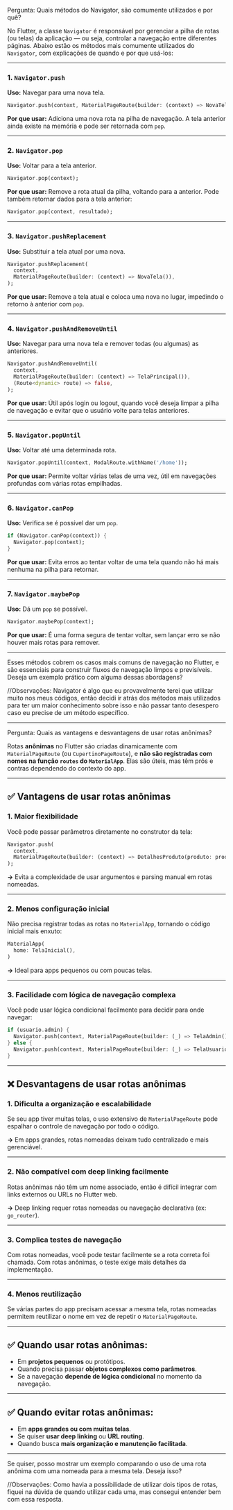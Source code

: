 Pergunta: Quais métodos do Navigator, são comumente utilizados e por quê?

No Flutter, a classe `Navigator` é responsável por gerenciar a pilha de rotas (ou telas) da aplicação — ou seja, controlar a navegação entre diferentes páginas. Abaixo estão os métodos mais comumente utilizados do `Navigator`, com explicações de quando e por que usá-los:

---

### 1. `Navigator.push`

**Uso:** Navegar para uma nova tela.

```dart
Navigator.push(context, MaterialPageRoute(builder: (context) => NovaTela()));
```

**Por que usar:**
Adiciona uma nova rota na pilha de navegação. A tela anterior ainda existe na memória e pode ser retornada com `pop`.

---

### 2. `Navigator.pop`

**Uso:** Voltar para a tela anterior.

```dart
Navigator.pop(context);
```

**Por que usar:**
Remove a rota atual da pilha, voltando para a anterior. Pode também retornar dados para a tela anterior:

```dart
Navigator.pop(context, resultado);
```

---

### 3. `Navigator.pushReplacement`

**Uso:** Substituir a tela atual por uma nova.

```dart
Navigator.pushReplacement(
  context,
  MaterialPageRoute(builder: (context) => NovaTela()),
);
```

**Por que usar:**
Remove a tela atual e coloca uma nova no lugar, impedindo o retorno à anterior com `pop`.

---

### 4. `Navigator.pushAndRemoveUntil`

**Uso:** Navegar para uma nova tela e remover todas (ou algumas) as anteriores.

```dart
Navigator.pushAndRemoveUntil(
  context,
  MaterialPageRoute(builder: (context) => TelaPrincipal()),
  (Route<dynamic> route) => false,
);
```

**Por que usar:**
Útil após login ou logout, quando você deseja limpar a pilha de navegação e evitar que o usuário volte para telas anteriores.

---

### 5. `Navigator.popUntil`

**Uso:** Voltar até uma determinada rota.

```dart
Navigator.popUntil(context, ModalRoute.withName('/home'));
```

**Por que usar:**
Permite voltar várias telas de uma vez, útil em navegações profundas com várias rotas empilhadas.

---

### 6. `Navigator.canPop`

**Uso:** Verifica se é possível dar um `pop`.

```dart
if (Navigator.canPop(context)) {
  Navigator.pop(context);
}
```

**Por que usar:**
Evita erros ao tentar voltar de uma tela quando não há mais nenhuma na pilha para retornar.

---

### 7. `Navigator.maybePop`

**Uso:** Dá um `pop` se possível.

```dart
Navigator.maybePop(context);
```

**Por que usar:**
É uma forma segura de tentar voltar, sem lançar erro se não houver mais rotas para remover.

---

Esses métodos cobrem os casos mais comuns de navegação no Flutter, e são essenciais para construir fluxos de navegação limpos e previsíveis. Deseja um exemplo prático com alguma dessas abordagens?

//Observações: Navigator é algo que eu provavelmente terei que utilizar muito nos meus códigos, então decidi ir atrás dos métodos mais utilizados para ter um maior conhecimento sobre isso e não passar tanto desespero caso eu precise de um método específico.

---

Pergunta: Quais as vantagens e desvantagens de usar rotas anônimas?

Rotas **anônimas** no Flutter são criadas dinamicamente com `MaterialPageRoute` (ou `CupertinoPageRoute`), e **não são registradas com nomes na função `routes` do `MaterialApp`**. Elas são úteis, mas têm prós e contras dependendo do contexto do app.

---

## ✅ **Vantagens de usar rotas anônimas**

### 1. **Maior flexibilidade**

Você pode passar parâmetros diretamente no construtor da tela:

```dart
Navigator.push(
  context,
  MaterialPageRoute(builder: (context) => DetalhesProduto(produto: produto)),
);
```

**→** Evita a complexidade de usar argumentos e parsing manual em rotas nomeadas.

---

### 2. **Menos configuração inicial**

Não precisa registrar todas as rotas no `MaterialApp`, tornando o código inicial mais enxuto:

```dart
MaterialApp(
  home: TelaInicial(),
)
```

**→** Ideal para apps pequenos ou com poucas telas.

---

### 3. **Facilidade com lógica de navegação complexa**

Você pode usar lógica condicional facilmente para decidir para onde navegar:

```dart
if (usuario.admin) {
  Navigator.push(context, MaterialPageRoute(builder: (_) => TelaAdmin()));
} else {
  Navigator.push(context, MaterialPageRoute(builder: (_) => TelaUsuario()));
}
```

---

## ❌ **Desvantagens de usar rotas anônimas**

### 1. **Dificulta a organização e escalabilidade**

Se seu app tiver muitas telas, o uso extensivo de `MaterialPageRoute` pode espalhar o controle de navegação por todo o código.

**→** Em apps grandes, rotas nomeadas deixam tudo centralizado e mais gerenciável.

---

### 2. **Não compatível com deep linking facilmente**

Rotas anônimas não têm um nome associado, então é difícil integrar com links externos ou URLs no Flutter web.

**→** Deep linking requer rotas nomeadas ou navegação declarativa (ex: `go_router`).

---

### 3. **Complica testes de navegação**

Com rotas nomeadas, você pode testar facilmente se a rota correta foi chamada. Com rotas anônimas, o teste exige mais detalhes da implementação.

---

### 4. **Menos reutilização**

Se várias partes do app precisam acessar a mesma tela, rotas nomeadas permitem reutilizar o nome em vez de repetir o `MaterialPageRoute`.

---

## ✅ Quando usar **rotas anônimas**:

* Em **projetos pequenos** ou protótipos.
* Quando precisa passar **objetos complexos como parâmetros**.
* Se a navegação **depende de lógica condicional** no momento da navegação.

---

## ✅ Quando **evitar rotas anônimas**:

* Em **apps grandes ou com muitas telas**.
* Se quiser **usar deep linking** ou **URL routing**.
* Quando busca **mais organização e manutenção facilitada**.

---

Se quiser, posso mostrar um exemplo comparando o uso de uma rota anônima com uma nomeada para a mesma tela. Deseja isso?

//Observações: Como havia a possibilidade de utilizar dois tipos de rotas, fiquei na dúvida de quando utilizar cada uma, mas consegui entender bem com essa resposta.
